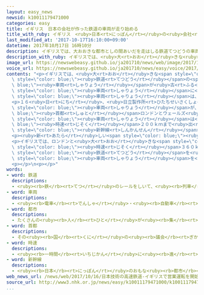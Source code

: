 ```yaml
---
layout: easy_news
newsid: k10011179471000
categories: easy
title: イギリス　日本の会社が作った鉄道の車両が走り始める
title_with_ruby: イギリス　<ruby>日本<rt>にっぽん</rt></ruby>の<ruby>会社<rt>かいしゃ</rt></ruby>が<ruby>作<rt>つく</rt></ruby>った<ruby>鉄道<rt>てつどう</rt></ruby>の<ruby>車両<rt>しゃりょう</rt></ruby>が<ruby>走<rt>はし</rt></ruby>り<ruby>始<rt>はじ</rt></ruby>める
last_modified_at: '2017-10-17T16:10:00+09:00'
datetime: 2017年10月17日 16時10分
description: イギリスでは、大おおきな都市としの間あいだを走はしる鉄道てつどうの車両しゃりょうが古ふるくなったため、新あたらしい車両しゃりょうに取とり替かえようとしています。
description_with_ruby: イギリスでは、<ruby>大<rt>おお</rt></ruby>きな<ruby>都市<rt>とし</rt></ruby>の<ruby>間<rt>あいだ</rt></ruby>を<ruby>走<rt>はし</rt></ruby>る<ruby>鉄道<rt>てつどう</rt></ruby>の<ruby>車両<rt>しゃりょう</rt></ruby>が<ruby>古<rt>ふる</rt></ruby>くなったため、<ruby>新<rt>あたら</rt></ruby>しい<ruby>車両<rt>しゃりょう</rt></ruby>に<ruby>取<rt>と</rt></ruby>り<ruby>替<rt>か</rt></ruby>えようとしています。
image_url: https://newswebeasy.github.io/ja201710/news/web/image/2017/10/17/k10011179471000.jpg
voice_url: https://newswebeasy.github.io/ja201710/news/easy/voice/2017/10/17/k10011179471000.mp3
contents: "<p>イギリスでは、<ruby>大<rt>おお</rt></ruby>きな<span style=\"color: blue;\"><ruby>都市<rt>とし</rt></ruby></span>の<ruby>間<rt>あいだ</rt></ruby>を<ruby>走<rt>はし</rt></ruby>る<span\
  \ style=\"color: blue;\"><ruby>鉄道<rt>てつどう</rt></ruby></span>の<span style=\"color:\
  \ blue;\"><ruby>車両<rt>しゃりょう</rt></ruby></span>が<ruby>古<rt>ふる</rt></ruby>くなったため、<ruby>新<rt>あたら</rt></ruby>しい<span\
  \ style=\"color: blue;\"><ruby>車両<rt>しゃりょう</rt></ruby></span>に<ruby>取<rt>と</rt></ruby>り<ruby>替<rt>か</rt></ruby>えようとしています。<ruby>新<rt>あたら</rt></ruby>しい８６６の<span\
  \ style=\"color: blue;\"><ruby>車両<rt>しゃりょう</rt></ruby></span>は、<ruby>日本<rt>にっぽん</rt></ruby>の<ruby>日立製作所<rt>ひたちせいさくしょ</rt></ruby>が<ruby>作<rt>つく</rt></ruby>ります。</p>\n\
  <p>１６<ruby>日<rt>にち</rt></ruby>、<ruby>日立製作所<rt>ひたちせいさくしょ</rt></ruby>が<ruby>作<rt>つく</rt></ruby>った<ruby>緑<rt>みどり</rt></ruby><ruby>色<rt>いろ</rt></ruby>の<ruby>新<rt>あたら</rt></ruby>しい<span\
  \ style=\"color: blue;\"><ruby>車両<rt>しゃりょう</rt></ruby></span>が、<span style=\"color:\
  \ blue;\"><ruby>首都<rt>しゅと</rt></ruby></span>ロンドンとウェールズ<ruby>地方<rt>ちほう</rt></ruby>の<ruby>間<rt>あいだ</rt></ruby>の３００ｋｍを<ruby>走<rt>はし</rt></ruby>り<ruby>始<rt>はじ</rt></ruby>めました。この<span\
  \ style=\"color: blue;\"><ruby>車両<rt>しゃりょう</rt></ruby></span>は<span style=\"color:\
  \ blue;\"><ruby>時速<rt>じそく</rt></ruby></span>２００ｋｍまで<ruby>出<rt>だ</rt></ruby>すことができます。<ruby>日本<rt>にっぽん</rt></ruby>の<span\
  \ style=\"color: blue;\"><ruby>新幹線<rt>しんかんせん</rt></ruby></span>の<ruby>技術<rt>ぎじゅつ</rt></ruby>を<ruby>使<rt>つか</rt></ruby>っているため、<ruby>走<rt>はし</rt></ruby>るときの<ruby>音<rt>おと</rt></ruby>が<ruby>静<rt>しず</rt></ruby>かです。</p>\n\
  <p><ruby>新<rt>あたら</rt></ruby>しい<span style=\"color: blue;\"><ruby>車両<rt>しゃりょう</rt></ruby></span>に<ruby>乗<rt>の</rt></ruby>った<ruby>人<rt>ひと</rt></ruby>は「とても<ruby>静<rt>しず</rt></ruby>かでいいです」と<ruby>話<rt>はな</rt></ruby>していました。</p>\n\
  <p>イギリスでは、ロンドンと<ruby>大<rt>おお</rt></ruby>きな<span style=\"color: blue;\"><ruby>都市<rt>とし</rt></ruby></span>の<ruby>間<rt>あいだ</rt></ruby>を<span\
  \ style=\"color: blue;\"><ruby>時速<rt>じそく</rt></ruby></span>３６０ｋｍで<ruby>走<rt>はし</rt></ruby>る<ruby>新<rt>あたら</rt></ruby>しい<span\
  \ style=\"color: blue;\"><ruby>鉄道<rt>てつどう</rt></ruby></span>を<ruby>作<rt>つく</rt></ruby>る<ruby>計画<rt>けいかく</rt></ruby>もあります。<ruby>世界<rt>せかい</rt></ruby>の<ruby>会社<rt>かいしゃ</rt></ruby>がこの<ruby>計画<rt>けいかく</rt></ruby>に<ruby>使<rt>つか</rt></ruby>う<span\
  \ style=\"color: blue;\"><ruby>車両<rt>しゃりょう</rt></ruby></span>を<ruby>作<rt>つく</rt></ruby>るために<ruby>競争<rt>きょうそう</rt></ruby>しています。</p>\n\
  <p></p>\n<p></p>"
words:
- word: 鉄道
  descriptions:
  - <ruby><rb>鉄</rb><rt>てつ</rt></ruby>のレールをしいて、<ruby><rb>列車</rb><rt>れっしゃ</rt></ruby>や<ruby><rb>電車</rb><rt>でんしゃ</rt></ruby>を<ruby><rb>走</rb><rt>はし</rt></ruby>らせる<ruby><rb>交通機関</rb><rt>こうつうきかん</rt></ruby>。<ruby><rb>日本</rb><rt>にっぽん</rt></ruby>では、１８７２<ruby><rb>年</rb><rt>ねん</rt></ruby>（<ruby><rb>明治</rb><rt>めいじ</rt></ruby>５<ruby><rb>年</rb><rt>ねん</rt></ruby>）に<ruby><rb>東京</rb><rt>とうきょう</rt></ruby>の<ruby><rb>新橋</rb><rt>しんばし</rt></ruby>と<ruby><rb>横浜</rb><rt>よこはま</rt></ruby>の<ruby><rb>間</rb><rt>あいだ</rt></ruby>に<ruby><rb>初</rb><rt>はじ</rt></ruby>めて<ruby><rb>開通</rb><rt>かいつう</rt></ruby>した。
- word: 車両
  descriptions:
  - <ruby><rb>電車</rb><rt>でんしゃ</rt></ruby>・<ruby><rb>自動車</rb><rt>じどうしゃ</rt></ruby>などのこと。また、その<ruby><rb>一台</rb><rt>いちだい</rt></ruby><ruby><rb>一台</rb><rt>いちだい</rt></ruby>。
- word: 都市
  descriptions:
  - たくさんの<ruby><rb>人</rb><rt>ひと</rt></ruby>が<ruby><rb>集</rb><rt>あつ</rt></ruby>まり<ruby><rb>住</rb><rt>す</rt></ruby>んでいる<ruby><rb>大</rb><rt>おお</rt></ruby>きな<ruby><rb>町</rb><rt>まち</rt></ruby>。<ruby><rb>都会</rb><rt>とかい</rt></ruby>。
- word: 首都
  descriptions:
  - その<ruby><rb>国</rb><rt>くに</rt></ruby>の<ruby><rb>議会</rb><rt>ぎかい</rt></ruby>や<ruby><rb>中心</rb><rt>ちゅうしん</rt></ruby>になる<ruby><rb>役所</rb><rt>やくしょ</rt></ruby>のある<ruby><rb>都市</rb><rt>とし</rt></ruby>。<ruby><rb>日本</rb><rt>にっぽん</rt></ruby>の<ruby><rb>東京</rb><rt>とうきょう</rt></ruby>、アメリカのワシントンなど。<ruby><rb>首府</rb><rt>しゅふ</rt></ruby>。
- word: 時速
  descriptions:
  - <ruby><rb>一時間</rb><rt>いちじかん</rt></ruby>に<ruby><rb>進</rb><rt>すす</rt></ruby>む<ruby><rb>速</rb><rt>はや</rt></ruby>さ。
- word: 新幹線
  descriptions:
  - <ruby><rb>日本</rb><rt>にっぽん</rt></ruby>のおもな<ruby><rb>都市</rb><rt>とし</rt></ruby>を<ruby><rb>結</rb><rt>むす</rt></ruby>んで、<ruby><rb>速</rb><rt>はや</rt></ruby>く<ruby><rb>人</rb><rt>ひと</rt></ruby>を<ruby><rb>運</rb><rt>はこ</rt></ruby>ぶための<ruby><rb>高速鉄道</rb><rt>こうそくてつどう</rt></ruby>。<ruby><rb>東海道新幹線</rb><rt>とうかいどうしんかんせん</rt></ruby>、<ruby><rb>山陽新幹線</rb><rt>さんようしんかんせん</rt></ruby>、<ruby><rb>上越新幹線</rb><rt>じょうえつしんかんせん</rt></ruby>、<ruby><rb>長野新幹線</rb><rt>ながのしんかんせん</rt></ruby>、<ruby><rb>東北新幹線</rb><rt>とうほくしんかんせん</rt></ruby>、<ruby><rb>山形新幹線</rb><rt>やまがたしんかんせん</rt></ruby>、<ruby><rb>秋田新幹線</rb><rt>あきたしんかんせん</rt></ruby>、<ruby><rb>九州新幹線</rb><rt>きゅうしゅうしんかんせん</rt></ruby>がある。
web_news_url: /news/web/2017/10/16/日本技術の高速鉄道-イギリスで営業運転を開始/
source_url: http://www3.nhk.or.jp/news/easy/k10011179471000/k10011179471000.html
...
```

